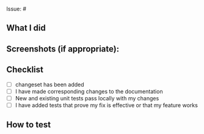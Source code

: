 Issue: #

## What I did
<!--
Include description of the change and type of change:
- Bug fix (non-breaking change which fixes an issue)
- New feature (non-breaking change which adds functionality)
- Breaking change (fix or feature that would cause existing functionality to not work as expected)
- Documentation change (docs or storybook only)
- Other: style, refactor, performance, build, chore
-->

## Screenshots (if appropriate):

## Checklist 
- [ ] changeset has been added
- [ ] I have made corresponding changes to the documentation
- [ ] New and existing unit tests pass locally with my changes
- [ ] I have added tests that prove my fix is effective or that my feature works

## How to test
<!-- Include testing steps, edge cases, etc. -->
